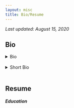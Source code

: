 ```yaml
---
layout: misc
title: Bio/Resume
---
```


*Last updated: August 15, 2020*

## Bio

<details>
    <summary> Bio </summary>

    <br>

    Dam Linh Nguyen is a Ph.D. student at the Department of Economics at New York University. Linh’s research interests include matching theory, industrial organization, and applied microeconomics. Previously, he was a Senior Analyst in the Antitrust Group at NERA Economic Consulting. He conducted research evaluating the competitive effects of mergers and acquisitions in a wide array of industries, including consumer packaged goods, data storage technology, and agrochemicals. Linh earned a B.Sc. in Applied Mathematics, magna cum laude, from Columbia University and a B.A. in Economics as a Levy Institute Scholar from Bard College.
</details>

<br>

<details>
    <summary> Short Bio </summary>

    <br>

    Dam Linh Nguyen is a Ph.D. student in Economics at New York University. Linh's research interests include matching theory, industrial organization, and applied microeconomics. Previously, he was a Senior Analyst in the Antitrust Group at NERA. Linh earned a B.Sc. in Applied Mathematics from Columbia University and a B.A. in Economics from Bard College.
</details>

<br>

## Resume

##### Education